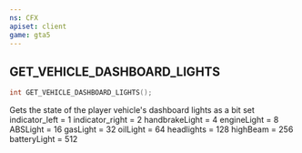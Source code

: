 ```yaml
---
ns: CFX
apiset: client
game: gta5
---
```

## GET_VEHICLE_DASHBOARD_LIGHTS

```c
int GET_VEHICLE_DASHBOARD_LIGHTS();
```

Gets the state of the player vehicle's dashboard lights as a bit set
	indicator_left = 1
	indicator_right = 2
	handbrakeLight = 4
	engineLight = 8
	ABSLight = 16
	gasLight = 32
	oilLight = 64
	headlights = 128
	highBeam = 256
	batteryLight = 512